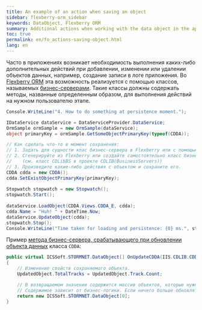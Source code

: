 ```yaml
---
title: An example of an action when saving an object
sidebar: flexberry-orm_sidebar
keywords: DataObject, Flexberry ORM
summary: Additional actions when working with the data object in the application
toc: true
permalink: en/fo_actions-saving-object.html
lang: en
---
```


Часто в приложениях возникает необходимость выполнения каких-либо дополнительных действий при добавлении, изменении или удалении объектов данных, например, создание записи в логе приложения.
Во [Flexberry ORM](fo_flexberry-orm.html) эта возможность реализуется с помощью классов, называемых [бизнес-серверами](fo_bs-wrapper.html). Такие классы должны содержать методы, названные определенным образом, для выполнения действий на нужном пользователю этапе.

```csharp
Console.WriteLine("4. How to do something at persistence moment.");

IDataService dataService = DataServiceProvider.DataService;
OrmSample ormSample = new OrmSample(dataService);
object primaryKey = ormSample.GetSomeObjectPrimaryKey(typeof(CDDA));

// Как сделать что-то в момент сохранения:
// 1. Задать для сущности клас бизнес-сервера в Flexberry или с помощью .Net-атрибута BusinessServer (см. класс CDDA в проекте CDLIB(Objects)).
// 2. Сгенерируйте из Flexberry или создайте самостоятельно класс бизнес-сервера с методом, обрабатывающим сохранение объектов, и реализуйте его 
//    (см. класс CDLibBS в проекте CDLIB(BusinessServers))
// 3. Произведите какие-либо действия с объектом и сохраните его.
CDDA cdda = new CDDA();
cdda.SetExistObjectPrimaryKey(primaryKey);
            
Stopwatch stopwatch = new Stopwatch();
stopwatch.Start();
            
dataService.LoadObject(CDDA.Views.CDDA_E, cdda);
cdda.Name = "Huh! " + DateTime.Now;
dataService.UpdateObject(cdda);
stopwatch.Stop();
Console.WriteLine("Time taken for loading and persistence: {0} ms.", stopwatch.ElapsedMilliseconds);
```

Пример [метода бизнес-сервера, срабатывающего при обновлении объекта данных](fo_testing-user-operations-dataservice.html) класса `CDDA`:

```csharp
public virtual ICSSoft.STORMNET.DataObject[] OnUpdateCDDA(IIS.CDLIB.CDDA UpdatedObject)
{
    // Изменение свойств сохраняемого объекта.
    UpdatedObject.TotalTracks = UpdatedObject.Track.Count;

    // В возвращаемом значении содержится массив объектов, которые нужно обновить, помимо UpdatedObject.
    // Содержимое зависит от бизнес-логики. Если ничего больше обновлять не требуется, возвращается пустой массив.
    return new ICSSoft.STORMNET.DataObject[0];
}
```
